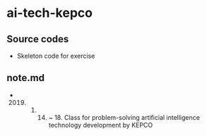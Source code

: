 # ai-tech-kepco

## Source codes
- Skeleton code for exercise

## note.md
- 2019. 01. 14. ~ 18. Class for problem-solving artificial intelligence technology development by KEPCO
